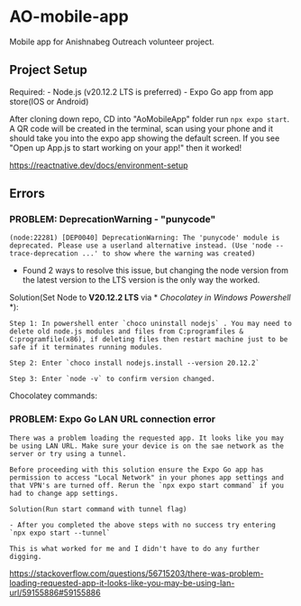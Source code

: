 # AO-mobile-app
Mobile app for Anishnabeg Outreach volunteer project.



## Project Setup

Required:
    - Node.js (v20.12.2 LTS is preferred)
    - Expo Go app from app store(IOS or Android)


After cloning down repo, CD into "AoMobileApp" folder run `npx expo start`. A QR code will be created in the terminal, scan using your phone and it should take you into the expo app showing the default screen. If you see "Open up App.js to start working on your app!" then it worked!

https://reactnative.dev/docs/environment-setup

## Errors

### PROBLEM: DeprecationWarning - "punycode"


`(node:22281) [DEP0040] DeprecationWarning: The 'punycode' module is deprecated. Please use a userland alternative instead.
(Use 'node --trace-deprecation ...' to show where the warning was created)`

- Found 2 ways to resolve this issue, but changing the node version from the latest version to the LTS version is the only way the worked.  

Solution(Set Node to **V20.12.2 LTS** via * *Chocolatey in Windows Powershell* *):
    
    Step 1: In powershell enter `choco uninstall nodejs` . You may need to delete old node.js modules and files from C:programfiles & C:programfile(x86), if deleting files then restart machine just to be safe if it terminates running modules.

    Step 2: Enter `choco install nodejs.install --version 20.12.2`

    Step 3: Enter `node -v` to confirm version changed.

Chocolatey commands:

### PROBLEM: Expo Go  LAN URL connection error

`There was a problem loading the requested app. It looks like you may be using LAN URL. Make sure your device is on the sae network as the server or try using a tunnel.`

    Before proceeding with this solution ensure the Expo Go app has permission to access "Local Network" in your phones app settings and that VPN's are turned off. Rerun the `npx expo start command` if you had to change app settings.

    Solution(Run start command with tunnel flag)

    - After you completed the above steps with no success try entering `npx expo start --tunnel` 
    
    This is what worked for me and I didn't have to do any further digging.

https://stackoverflow.com/questions/56715203/there-was-problem-loading-requested-app-it-looks-like-you-may-be-using-lan-url/59155886#59155886





